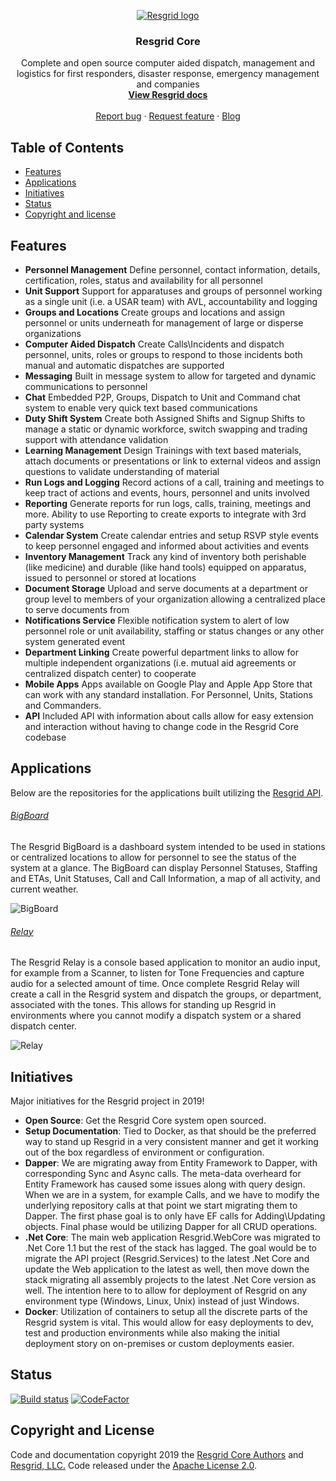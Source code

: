 <p align="center">
  <a href="https://resgrid.com/">
    <img src="https://raw.githubusercontent.com/resgrid/core/master/misc/images/Resgrid_TextLogo.png" alt="Resgrid logo">
  </a>
</p>

<h3 align="center">Resgrid Core</h3>

<p align="center">
  Complete and open source computer aided dispatch, management and logistics for first responders, disaster response, emergency management and companies
  <br>
  <a href="https://resgrid-core.readthedocs.io/en/latest/"><strong>View Resgrid docs</strong></a>
  <br>
  <br>
  <a href="https://github.com/Resgrid/Core/issues/new?template=bug.md">Report bug</a>
  ·
  <a href="https://github.com/Resgrid/Core/issues/new?template=feature.md&labels=feature">Request feature</a>
  ·
  <a href="https://blog.resgrid.com/">Blog</a>
</p>

## Table of Contents

- [Features](#features)
- [Applications](#applications)
- [Initiatives](#initiatives)
- [Status](#status)
- [Copyright and license](#copyright-and-license)

## Features

- **Personnel Management** Define personnel, contact information, details, certification, roles, status and availability for all personnel
- **Unit Support** Support for apparatuses and groups of personnel working as a single unit (i.e. a USAR team) with AVL, accountability and logging
- **Groups and Locations** Create groups and locations and assign personnel or units underneath for management of large or disperse organizations 
- **Computer Aided Dispatch** Create Calls\Incidents and dispatch personnel, units, roles or groups to respond to those incidents both manual and automatic dispatches are supported
- **Messaging** Built in message system to allow for targeted and dynamic communications to personnel
- **Chat** Embedded P2P, Groups, Dispatch to Unit and Command chat system to enable very quick text based communications
- **Duty Shift System** Create both Assigned Shifts and Signup Shifts to manage a static or dynamic workforce, switch swapping and trading support with attendance validation
- **Learning Management** Design Trainings with text based materials, attach documents or presentations or link to external videos and assign questions to validate understanding of material
- **Run Logs and Logging** Record actions of a call, training and meetings to keep tract of actions and events, hours, personnel and units involved
- **Reporting** Generate reports for run logs, calls, training, meetings and more. Ability to use Reporting to create exports to integrate with 3rd party systems
- **Calendar System** Create calendar entries and setup RSVP style events to keep personnel engaged and informed about activities and events
- **Inventory Management** Track any kind of inventory both perishable (like medicine) and durable (like hand tools) equipped on apparatus, issued to personnel or stored at locations
- **Document Storage** Upload and serve documents at a department or group level to members of your organization allowing a centralized place to serve documents from
- **Notifications Service** Flexible notification system to alert of low personnel role or unit availability, staffing or status changes or any other system generated event
- **Department Linking** Create powerful department links to allow for multiple independent organizations (i.e. mutual aid agreements or centralized dispatch center) to cooperate
- **Mobile Apps** Apps available on Google Play and Apple App Store that can work with any standard installation. For Personnel, Units, Stations and Commanders.
- **API** Included API with information about calls allow for easy extension and interaction without having to change code in the Resgrid Core codebase

## Applications

Below are the repositories for the applications built utilizing the [Resgrid API](https://api.resgrid.com).

###### [BigBoard](https://github.com/Resgrid/BigBoard)
The Resgrid BigBoard is a dashboard system intended to be used in stations or centralized locations to allow for personnel to see the status of the system at a glance. The BigBoard can display Personnel Statuses, Staffing and ETAs, Unit Statuses, Call and Call Information, a map of all activity, and current weather.

![BigBoard](https://raw.githubusercontent.com/resgrid/core/master/misc/images/BigBoard.png)

###### [Relay](https://github.com/Resgrid/Relay)
The Resgrid Relay is a console based application to monitor an audio input, for example from a Scanner, to listen for Tone Frequencies and capture audio for a selected amount of time. Once complete Resgrid Relay will create a call in the Resgrid system and dispatch the groups, or department, associated with the tones. This allows for standing up Resgrid in environments where you cannot modify a dispatch system or a shared dispatch center.

![Relay](https://raw.githubusercontent.com/resgrid/core/master/misc/images/Relay.png)

## Initiatives

Major initiatives for the Resgrid project in 2019!

* **Open Source**: Get the Resgrid Core system open sourced.
* **Setup Documentation**: Tied to Docker, as that should be the preferred way to stand up Resgrid in a very consistent manner and get it working out of the box regardless of environment or configuration. 
* **Dapper**: We are migrating away from Entity Framework to Dapper, with corresponding Sync and Async calls. The meta-data overheard for Entity Framework has caused some issues along with query design. When we are in a system, for example Calls, and we have to modify the underlying repository calls at that point we start migrating them to Dapper. The first phase goal is to only have EF calls for Adding\Updating objects. Final phase would be utilizing Dapper for all CRUD operations.
* **.Net Core**: The main web application Resgrid.WebCore was migrated to .Net Core 1.1 but the rest of the stack has lagged. The goal would be to migrate the API project (Resgrid.Services) to the latest .Net Core and update the Web application to the latest as well, then move down the stack migrating all assembly projects to the latest .Net Core version as well. The intention here to to allow for deployment of Resgrid on any environment type (Windows, Linux, Unix) instead of just Windows.
* **Docker**: Utilization of containers to setup all the discrete parts of the Resgrid system is vital. This would allow for easy deployments to dev, test and production environments while also making the initial deployment story on on-premises or custom deployments easier. 

## Status

[![Build status](https://ci.appveyor.com/api/projects/status/github/resgrid/core?svg=true)](https://ci.appveyor.com/project/ShawnJackson/core)
[![CodeFactor](https://www.codefactor.io/repository/github/resgrid/core/badge)](https://www.codefactor.io/repository/github/resgrid/core)

## Copyright and License

Code and documentation copyright 2019 the [Resgrid Core Authors](https://github.com/Resgrid/Core/graphs/contributors) and [Resgrid, LLC.](https://resgrid.com) Code released under the [Apache License 2.0](https://github.com/Resgrid/Core/blob/master/LICENSE).